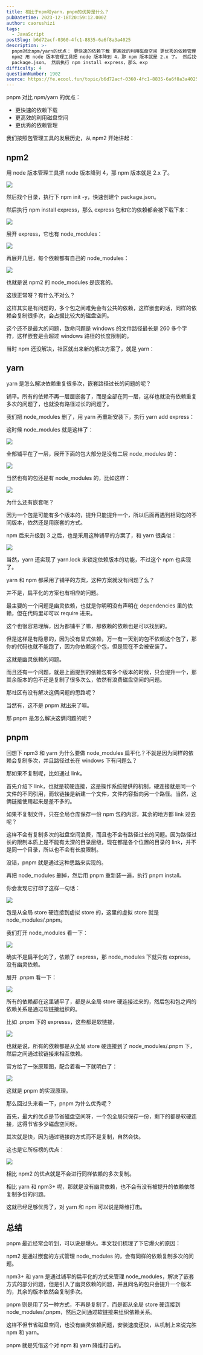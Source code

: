 ```yaml
---
title: 相比于npm和yarn，pnpm的优势是什么？
pubDatetime: 2023-12-18T20:59:12.000Z
author: caorushizi
tags:
  - JavaScript
postSlug: b6d72acf-0360-4fc1-8835-6a6f8a3a4025
description: >-
  pnpm对比npm/yarn的优点： 更快速的依赖下载 更高效的利用磁盘空间 更优秀的依赖管理 我们按照包管理工具的发展历史，从 npm2 开始讲起：
  npm2 用 node 版本管理工具把 node 版本降到 4，那 npm 版本就是 2.x 了。 然后找个目录，执行下 npm init -y，快速创建个
  package.json。 然后执行 npm install express，那么 exp
difficulty: 4
questionNumber: 1902
source: https://fe.ecool.fun/topic/b6d72acf-0360-4fc1-8835-6a6f8a3a4025
---
```


pnpm 对比 npm/yarn 的优点：

- 更快速的依赖下载
- 更高效的利用磁盘空间
- 更优秀的依赖管理

我们按照包管理工具的发展历史，从 npm2 开始讲起：

## npm2

用 node 版本管理工具把 node 版本降到 4，那 npm 版本就是 2.x 了。

![](https://static.ecool.fun//article/620fe3a0-bc84-4b25-a6f5-9ba9c86f6257.jpeg)

然后找个目录，执行下 npm init -y，快速创建个 package.json。

然后执行 npm install express，那么 express 包和它的依赖都会被下载下来：

![](https://static.ecool.fun//article/2887153a-9fe1-4b27-8225-9cf566d11485.jpeg)

展开 express，它也有 node_modules：

![](https://static.ecool.fun//article/7e02c8f1-c18e-45e1-882e-3307595b9925.jpeg)

再展开几层，每个依赖都有自己的 node_modules：

![](https://static.ecool.fun//article/27611a70-202f-4329-9531-67b95af51976.jpeg)

也就是说 npm2 的 node_modules 是嵌套的。

这很正常呀？有什么不对么？

这样其实是有问题的，多个包之间难免会有公共的依赖，这样嵌套的话，同样的依赖会复制很多次，会占据比较大的磁盘空间。

这个还不是最大的问题，致命问题是 windows 的文件路径最长是 260 多个字符，这样嵌套是会超过 windows 路径的长度限制的。

当时 npm 还没解决，社区就出来新的解决方案了，就是 yarn：

## yarn

yarn 是怎么解决依赖重复很多次，嵌套路径过长的问题的呢？

铺平。所有的依赖不再一层层嵌套了，而是全部在同一层，这样也就没有依赖重复多次的问题了，也就没有路径过长的问题了。

我们把 node_modules 删了，用 yarn 再重新安装下，执行 yarn add express：

这时候 node_modules 就是这样了：

![](https://static.ecool.fun//article/30119adb-3912-443b-9af8-9f56da6be114.jpeg)

全部铺平在了一层，展开下面的包大部分是没有二层 node_modules 的：

![](https://static.ecool.fun//article/8c053898-f3df-4457-ba3f-f832fb988dc4.jpeg)

当然也有的包还是有 node_modules 的，比如这样：

![](https://static.ecool.fun//article/2bd3408f-5342-429d-bb5d-5b10df60879f.jpeg)

为什么还有嵌套呢？

因为一个包是可能有多个版本的，提升只能提升一个，所以后面再遇到相同包的不同版本，依然还是用嵌套的方式。

npm 后来升级到 3 之后，也是采用这种铺平的方案了，和 yarn 很类似：

![](https://static.ecool.fun//article/5060b347-202a-43ef-80d5-d0495f6bd0e0.jpeg)

当然，yarn 还实现了 yarn.lock 来锁定依赖版本的功能，不过这个 npm 也实现了。

yarn 和 npm 都采用了铺平的方案，这种方案就没有问题了么？

并不是，扁平化的方案也有相应的问题。

最主要的一个问题是幽灵依赖，也就是你明明没有声明在 dependencies 里的依赖，但在代码里却可以 require 进来。

这个也很容易理解，因为都铺平了嘛，那依赖的依赖也是可以找到的。

但是这样是有隐患的，因为没有显式依赖，万一有一天别的包不依赖这个包了，那你的代码也就不能跑了，因为你依赖这个包，但是现在不会被安装了。

这就是幽灵依赖的问题。

而且还有一个问题，就是上面提到的依赖包有多个版本的时候，只会提升一个，那其余版本的包不还是复制了很多次么，依然有浪费磁盘空间的问题。

那社区有没有解决这俩问题的思路呢？

当然有，这不是 pnpm 就出来了嘛。

那 pnpm 是怎么解决这俩问题的呢？

## pnpm

回想下 npm3 和 yarn 为什么要做 node_modules 扁平化？不就是因为同样的依赖会复制多次，并且路径过长在 windows 下有问题么？

那如果不复制呢，比如通过 link。

首先介绍下 link，也就是软硬连接，这是操作系统提供的机制，硬连接就是同一个文件的不同引用，而软链接是新建一个文件，文件内容指向另一个路径。当然，这俩链接使用起来是差不多的。

如果不复制文件，只在全局仓库保存一份 npm 包的内容，其余的地方都 link 过去呢？

这样不会有复制多次的磁盘空间浪费，而且也不会有路径过长的问题。因为路径过长的限制本质上是不能有太深的目录层级，现在都是各个位置的目录的 link，并不是同一个目录，所以也不会有长度限制。

没错，pnpm 就是通过这种思路来实现的。

再把 node_modules 删掉，然后用 pnpm 重新装一遍，执行 pnpm install。

你会发现它打印了这样一句话：

![](https://static.ecool.fun//article/ec4ef89e-6db5-464e-aff1-00fa6d6ad090.jpeg)

包是从全局 store 硬连接到虚拟 store 的，这里的虚拟 store 就是 node_modules/.pnpm。

我们打开 node_modules 看一下：

![](https://static.ecool.fun//article/5a782293-75d0-492a-a601-d2cdb1ce265b.jpeg)

确实不是扁平化的了，依赖了 express，那 node_modules 下就只有 express，没有幽灵依赖。

展开 .pnpm 看一下：

![](https://static.ecool.fun//article/3abd2471-1e10-446b-9680-8d7dd3927c10.jpeg)

所有的依赖都在这里铺平了，都是从全局 store 硬连接过来的，然后包和包之间的依赖关系是通过软链接组织的。

比如 .pnpm 下的 expresss，这些都是软链接，

![](https://static.ecool.fun//article/4c97a538-7fc3-4143-a851-be795b5fe9a0.jpeg)

也就是说，所有的依赖都是从全局 store 硬连接到了 node_modules/.pnpm 下，然后之间通过软链接来相互依赖。

官方给了一张原理图，配合着看一下就明白了：

![](https://static.ecool.fun//article/a682875c-e2c3-48a1-b31b-337114305806.jpeg)

这就是 pnpm 的实现原理。

那么回过头来看一下，pnpm 为什么优秀呢？

首先，最大的优点是节省磁盘空间呀，一个包全局只保存一份，剩下的都是软硬连接，这得节省多少磁盘空间呀。

其次就是快，因为通过链接的方式而不是复制，自然会快。

这也是它所标榜的优点：

![](https://static.ecool.fun//article/92adbade-99b2-46e9-b812-e7a7c3dcb1e7.jpeg)

相比 npm2 的优点就是不会进行同样依赖的多次复制。

相比 yarn 和 npm3+ 呢，那就是没有幽灵依赖，也不会有没有被提升的依赖依然复制多份的问题。

这就已经足够优秀了，对 yarn 和 npm 可以说是降维打击。

## 总结

pnpm 最近经常会听到，可以说是爆火。本文我们梳理了下它爆火的原因：

npm2 是通过嵌套的方式管理 node_modules 的，会有同样的依赖复制多次的问题。

npm3+ 和 yarn 是通过铺平的扁平化的方式来管理 node_modules，解决了嵌套方式的部分问题，但是引入了幽灵依赖的问题，并且同名的包只会提升一个版本的，其余的版本依然会复制多次。

pnpm 则是用了另一种方式，不再是复制了，而是都从全局 store 硬连接到 node_modules/.pnpm，然后之间通过软链接来组织依赖关系。

这样不但节省磁盘空间，也没有幽灵依赖问题，安装速度还快，从机制上来说完胜 npm 和 yarn。

pnpm 就是凭借这个对 npm 和 yarn 降维打击的。
